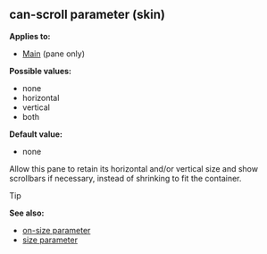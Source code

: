 ## can-scroll parameter (skin)

<!-- -->
**Applies to:**
+   [Main](/ref/skin/control/main.md) (pane only)
<!-- -->
**Possible values:**
+   none
+   horizontal
+   vertical
+   both
<!-- -->
**Default value:**
+   none


Allow this pane to retain its horizontal and/or vertical size
and show scrollbars if necessary, instead of shrinking to fit the
container.

> [!TIP] 
> **See also:**
> +   [on-size parameter](/ref/skin/param/on-size.md) 
> +   [size parameter](/ref/skin/param/size.md) 